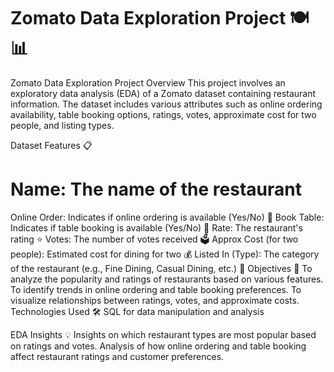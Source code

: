 # **Zomato Data Exploration Project** 🍽️📊
Zomato Data Exploration Project Overview This project involves an exploratory data analysis (EDA) of a Zomato dataset containing restaurant information. The dataset includes various attributes such as online ordering availability, table booking options, ratings, votes, approximate cost for two people, and listing types.

Dataset Features 📋
# Name: The name of the restaurant
Online Order: Indicates if online ordering is available (Yes/No) 🛒
Book Table: Indicates if table booking is available (Yes/No) 📅
Rate: The restaurant's rating ⭐
Votes: The number of votes received 🗳️
Approx Cost (for two people): Estimated cost for dining for two 💰
Listed In (Type): The category of the restaurant (e.g., Fine Dining, Casual Dining, etc.) 🍴
Objectives 🎯
To analyze the popularity and ratings of restaurants based on various features.
To identify trends in online ordering and table booking preferences.
To visualize relationships between ratings, votes, and approximate costs.
Technologies Used 🛠️
SQL for data manipulation and analysis

EDA Insights 💡
Insights on which restaurant types are most popular based on ratings and votes.
Analysis of how online ordering and table booking affect restaurant ratings and customer preferences.
